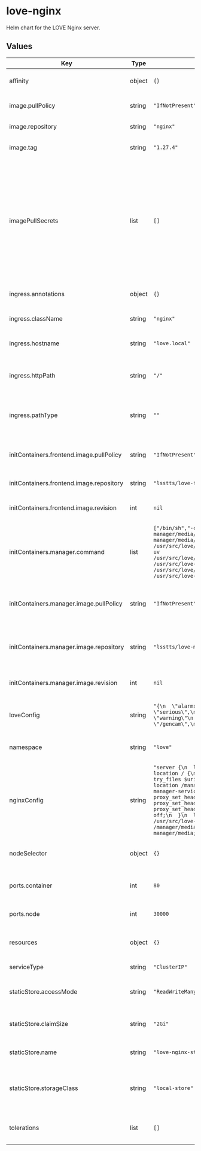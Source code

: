# love-nginx

Helm chart for the LOVE Nginx server.

## Values

| Key | Type | Default | Description |
|-----|------|---------|-------------|
| affinity | object | `{}` | Affinity rules for the NGINX pod |
| image.pullPolicy | string | `"IfNotPresent"` | The pull policy on the NGINX image |
| image.repository | string | `"nginx"` | The NGINX image to use |
| image.tag | string | `"1.27.4"` | The tag to use for the NGINX image |
| imagePullSecrets | list | `[]` | The list of pull secrets needed for the images. If this section is used, each object listed can have the following attributes defined: _name_ (The label identifying the pull-secret to use) |
| ingress.annotations | object | `{}` | Annotations for the NGINX ingress |
| ingress.className | string | `"nginx"` | Assign the Ingress class name |
| ingress.hostname | string | `"love.local"` | Hostname for the NGINX ingress |
| ingress.httpPath | string | `"/"` | Path name associated with the NGINX ingress |
| ingress.pathType | string | `""` | Set the Kubernetes path type for the NGINX ingress |
| initContainers.frontend.image.pullPolicy | string | `"IfNotPresent"` | The pull policy to use for the frontend image |
| initContainers.frontend.image.repository | string | `"lsstts/love-frontend"` | The frontend image to use |
| initContainers.frontend.image.revision | int | `nil` | The cycle revision to add to the image tag |
| initContainers.manager.command | list | `["/bin/sh","-c","mkdir -p /usr/src/love-manager/media/thumbnails; mkdir -p /usr/src/love-manager/media/configs; cp -Rv /usr/src/love/manager/static /usr/src/love-manager; cp -uv /usr/src/love/manager/ui_framework/fixtures/thumbnails/* /usr/src/love-manager/media/thumbnails; cp -uv /usr/src/love/manager/api/fixtures/configs/* /usr/src/love-manager/media/configs"]` | The command to execute for the love-manager static content |
| initContainers.manager.image.pullPolicy | string | `"IfNotPresent"` | The pull policy to use for the love-manager static content image |
| initContainers.manager.image.repository | string | `"lsstts/love-manager"` | The static love-manager content image to use |
| initContainers.manager.image.revision | int | `nil` | The cycle revision to add to the image tag |
| loveConfig | string | `"{\n  \"alarms\": {\n    \"minSeveritySound\": \"serious\",\n    \"minSeverityNotification\": \"warning\"\n  },\n  \"camFeeds\": {\n    \"generic\": \"/gencam\",\n    \"allSky\": \"/gencam\"\n  }\n}\n"` | Configuration specificiation for the LOVE service |
| namespace | string | `"love"` | The overall namespace for the application |
| nginxConfig | string | `"server {\n  listen 80;\n  server_name localhost;\n  location / {\n    root   /usr/src/love-frontend;\n    try_files $uri$args $uri$args/ $uri/ /index.html;\n  }\n  location /manager {\n      proxy_pass http://love-manager-service:8000;\n      proxy_http_version 1.1;\n      proxy_set_header Upgrade $http_upgrade;\n      proxy_set_header Connection \"upgrade\";\n      proxy_set_header Host $host;\n      proxy_redirect off;\n  }\n  location /manager/static {\n      alias /usr/src/love-manager/static;\n  }\n  location /manager/media {\n      alias /usr/src/love-manager/media;\n  }\n}\n"` | Configuration specification for the NGINX service |
| nodeSelector | object | `{}` | Node selection rules for the NGINX pod |
| ports.container | int | `80` | Container port for the NGINX service |
| ports.node | int | `30000` | Node port for the NGINX service |
| resources | object | `{}` | Resource specifications for the NGINX pod |
| serviceType | string | `"ClusterIP"` | Service type specification |
| staticStore.accessMode | string | `"ReadWriteMany"` | The access mode for the NGINX static store |
| staticStore.claimSize | string | `"2Gi"` | The size of the NGINX static store request |
| staticStore.name | string | `"love-nginx-static"` | Label for the NGINX static store |
| staticStore.storageClass | string | `"local-store"` | The storage class to request the disk allocation from |
| tolerations | list | `[]` | Toleration specifications for the NGINX pod |
